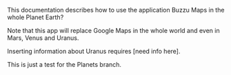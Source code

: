 This documentation describes how to use the application Buzzu Maps in the whole Planet Earth?

Note that this app will replace Google Maps in the whole world and even in Mars, Venus and Uranus.

Inserting information about Uranus requires [need info here].

This is just a test for the Planets branch.